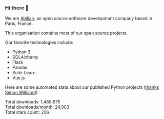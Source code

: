 ### Hi there 👋

We are [Abilian](https://abilian.com/), an open source software development company based in Paris, France.

This organisation contains most of our open source projects.

Our favorite technologies include:

- Python 3
- SQLAlchemy
- Flask
- Pandas
- Sciki-Learn
- Vue.js

Here are some automated stats about our published Python projects
([thanks Simon Willison!][sw-post]):

<!--marker-->
Total downloads: 1,488,875<br>
Total downloads/month: 24,903<br>
Total stars count: 206
<!--end-->

[sw-post]: https://simonwillison.net/2020/Jul/10/self-updating-profile-readme/